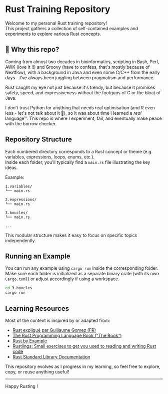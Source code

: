 # Rust Training Repository

Welcome to my personal Rust training repository!  
This project gathers a collection of self-contained examples and experiments to explore various Rust concepts.

## 🧠 Why this repo?

Coming from almost two decades in bioinformatics, scripting in Bash, Perl, AWK (love it !!) and Groovy (have to confess, that's mostly because of Nextflow), with a background in Java and even some C/C++ from the early days - I've always been juggling between pragmatism and performance.

Rust caught my eye not just because it's trendy, but because it promises safety, speed, and expressiveness without the footguns of C or the bloat of Java.

I don't trust Python for anything that needs real optimisation (and R even less - let's not talk about it 🫠), so it was about time I learned a *real* language™.
This repo is where I experiment, fail, and eventually make peace with the borrow checker.

## Repository Structure

Each numbered directory corresponds to a Rust concept or theme (e.g. variables, expressions, loops, enums, etc.).  
Inside each folder, you'll typically find a `main.rs` file illustrating the key ideas.

Example:
```
1.variables/
└── main.rs

2.expressions/
└── main.rs

3.boucles/
└── main.rs

...
```

This modular structure makes it easy to focus on specific topics independently.

## Running an Example

You can run any example using `cargo run` inside the corresponding folder.  
Make sure each folder is initialized as a separate binary crate (with its own `Cargo.toml`) or adjust accordingly if using a workspace.

```bash
cd 3.boucles
cargo run
```

## Learning Resources

Most of the content is inspired by or adapted from:
- [Rust expliqué par Guillaume Gomez (FR)](https://blog.guillaume-gomez.fr/Rust/)
- [The Rust Programming Language Book ("The Book")](https://doc.rust-lang.org/book/)
- [Rust by Example](https://doc.rust-lang.org/rust-by-example/)
- [Rustlings: Small exercises to get you used to reading and writing Rust code](https://github.com/rust-lang/rustlings)
- [Rust Standard Library Documentation](https://doc.rust-lang.org/std/)

This repository evolves as I progress in my learning, so feel free to explore, copy, or reuse anything useful!

---

Happy Rusting !

